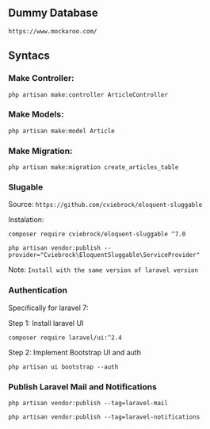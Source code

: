 ## Dummy Database
`https://www.mockaroo.com/`

## Syntacs

### Make Controller:

`php artisan make:controller ArticleController`

### Make Models:

`php artisan make:model Article`

### Make Migration:

`php artisan make:migration create_articles_table`

### Slugable

Source: `https://github.com/cviebrock/eloquent-sluggable`

Instalation:

`composer require cviebrock/eloquent-sluggable ^7.0`

`php artisan vendor:publish --provider="Cviebrock\EloquentSluggable\ServiceProvider"`

Note: `Install with the same version of laravel version`

### Authentication

Specifically for laravel 7:

Step 1: Install laravel UI

`composer require laravel/ui:^2.4`

Step 2: Implement Bootstrap UI and auth

`php artisan ui bootstrap --auth`

### Publish Laravel Mail and Notifications

`php artisan vendor:publish --tag=laravel-mail`

`php artisan vendor:publish --tag=laravel-notifications`
